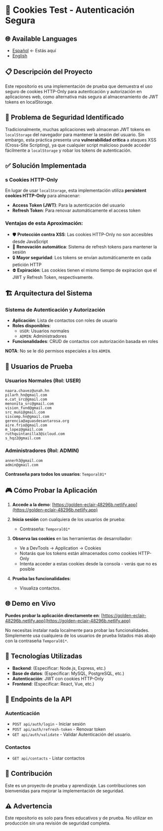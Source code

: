 # 🍪 Cookies Test - Autenticación Segura

## 🌐 Available Languages
- [Español](README.md)  ← Estás aquí
- [English](README.en.md) 

## 📋 Descripción del Proyecto

Este repositorio es una implementación de prueba que demuestra el uso seguro de cookies HTTP-Only para autenticación y autorización en aplicaciones web, como alternativa más segura al almacenamiento de JWT tokens en localStorage.

## 🔐 Problema de Seguridad Identificado

Tradicionalmente, muchas aplicaciones web almacenan JWT tokens en `localStorage` del navegador para mantener la sesión del usuario. Sin embargo, esta práctica presenta una **vulnerabilidad crítica** a ataques XSS (Cross-Site Scripting), ya que cualquier script malicioso puede acceder fácilmente a `localStorage` y robar los tokens de autenticación.

## ✅ Solución Implementada

### s Cookies HTTP-Only
En lugar de usar `localStorage`, esta implementación utiliza **persistent cookies HTTP-Only** para almacenar:
- **Access Token (JWT)**: Para la autenticación del usuario
- **Refresh Token**: Para renovar automáticamente el access token

### Ventajas de esta Aproximación:
- 🛡️ **Protección contra XSS**: Las cookies HTTP-Only no son accesibles desde JavaScript
- 🔄 **Renovación automática**: Sistema de refresh tokens para mantener la sesión
- 🔒 **Mayor seguridad**: Los tokens se envían automáticamente en cada petición HTTP
- ⛔ **Expiración**: Las cookies tienen el mismo tiempo de expiracion que el JWT y Refresh Token, respectivamente.

## 🏗️ Arquitectura del Sistema

### Sistema de Autenticación y Autorización
- **Aplicación**: Lista de contactos con roles de usuario 
- **Roles disponibles**: 
  - `USER`: Usuarios normales
  - `ADMIN`: Administradores 
- **Funcionalidades**: CRUD de contactos con autorización basada en roles

**NOTA**: No se le dió permisos especiales a los `ADMIN`.
## 👥 Usuarios de Prueba

### Usuarios Normales (Rol: USER)
```
naara.chavez@unah.hn
pilarh_hn@gmail.com
e.cat_src@gmail.com
menonita_src@gmail.com
vision_fund@gmail.com
src_muni@gmail.com
siscomp.hn@gmail.com
gerencia@aguasdesantarosa.org
aire.frio@gmail.com
m_lopez@gmail.com
ruthquintanilla3@icloud.com
s_hqz2@gmail.com
```

### Administradores (Rol: ADMIN)
```
annerh3@gmail.com
admin@gmail.com
```

**Contraseña para todos los usuarios**: `Temporal01*`

## 🎮 Cómo Probar la Aplicación

1. **Accede a la demo**: [https://golden-eclair-48296b.netlify.app](https://golden-eclair-48296b.netlify.app)

2. **Inicia sesión** con cualquiera de los usuarios de prueba:
   - Contraseña: `Temporal01*`

3. **Observa las cookies** en las herramientas de desarrollador:
   - Ve a DevTools → Application → Cookies
   - Notarás que los tokens están almacenados como cookies HTTP-Only
   - Intenta acceder a estas cookies desde la consola - verás que no es posible

4. **Prueba las funcionalidades**:
   - Visualiza contactos.

## 🌐 Demo en Vivo

**Puedes probar la aplicación directamente en**: [https://golden-eclair-48296b.netlify.app](https://golden-eclair-48296b.netlify.app)

No necesitas instalar nada localmente para probar las funcionalidades. Simplemente usa cualquiera de los usuarios de prueba listados más abajo con la contraseña `Temporal01*`.


## 🔧 Tecnologías Utilizadas

- **Backend**: (Especificar: Node.js, Express, etc.)
- **Base de datos**: (Especificar: MySQL, PostgreSQL, etc.)
- **Autenticación**: JWT con cookies HTTP-Only
- **Frontend**: (Especificar: React, Vue, etc.)

## 📡 Endpoints de la API

### Autenticación
- `POST api/auth/login` - Iniciar sesión
- `POST api/auth/refresh-token` - Renovar token
- `GET api/auth/validate` - Validar Autenticación del usuario.

### Contactos
- `GET api/contacts` - Listar contactos


## 🤝 Contribución

Este es un proyecto de prueba y aprendizaje. Las contribuciones son bienvenidas para mejorar la implementación de seguridad.



## ⚠️ Advertencia

Este repositorio es solo para fines educativos y de prueba. No utilizar en producción sin una revisión de seguridad completa.

